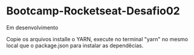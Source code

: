 # Bootcamp-Rocketseat-Desafio02

Em desenvolvimento

Copie os arquivos installe o YARN, execute no terminal "yarn" no mesmo local que o package.json para instalar as dependêcias.
